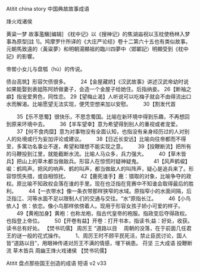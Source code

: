 Atitit china story 中国典故故事成语


烽火戏诸侯

黄粱一梦
故事濫觴[编辑]
《枕中记》以《搜神记》的焦湖庙祝以玉枕使杨林入梦事為原型[註 1]。鸠摩罗什所译的《大庄严论经》卷十二第六十五也有类似故事。元朝馬致遠的〈黃粱夢〉和明朝湯顯祖的臨川四夢中〈邯鄲記〉明顯受到《枕中記》的影響。


帝喾小女儿与盘瓠（hù）的传说。

债台高筑】形容欠债很多。
　　24【金屋藏娇】《汉武故事》讲述汉武帝幼时说如果能娶到表姐陈阿娇做妻子，会造一个金屋子给她住。后指纳妾。
26【断袖之癖】指宠爱男色，同性恋。
29【望梅止渴】人听说可以吃梅子就会不由得流出口水而解渴。比喻愿望无法实现，便凭空想来加以安慰。
　　30【割发代首



　　35【乐不思蜀】很快乐，不思念蜀国。比喻在新环境中得到乐趣，不再想回到原来环境中去。
　　36【羊车望幸】意为希望得到别人的重视或者宠爱。
　　37【何不食肉糜】意为对事物没有全面认知，也指没有亲身经历过的人对别人的处境或行为妄加评论或建议。
　　38【日近长安远】比喻向往帝都而不得至，多寓功名事业不遂，希望和理想不能实现之意。
　　39【投鞭断流】把所有的马鞭投到江里，就能截断水流。比喻人马众多，兵力强大。
　　40【草木皆兵】把山上的草木都当做敌兵。形容人在惊慌时疑神疑鬼。
　　41【风声鹤唳】唳：鹤鸣声。把风的响声、鹤的叫声，都当做敌人的叫阵声，疑心是追兵来了。形容惊慌失措，或自相惊扰。
　　42【鹿死谁手】鹿：猎取的对象，比喻争夺的政权。原比喻不知政权会落在谁的手里。现在也泛指在竞赛中不知谁会取得最后的胜利。
　　44【一衣带水】像一条衣带那样狭窄的水域。原指窄小的水面间隔，后泛指江、河等水面不足以限制人们的交通与交往。“水”原指长江。
　　46【小鸟依人】依：依恋。像小鸟那样依傍着人。现用于形容女孩子娇小可爱的样子。
　　49【黄袍加身】黄袍：也称龙袍，指古代皇帝的袍服。指政变后夺得政权。也指登上帝位。
　　50【开卷有益】开卷：打开书本，指读书;益：好处，收获。读书总有好处。
【焚书坑儒】
周厉王 “道路以目
　周朝的没落，在于前面几任君王的谜一般的花式操作。
　　1、周厉王时不顾平民死活，禁止臣民讨论，国人皆“道路以目”，用眼神传递对厉王不满的情感，埋下祸患。
苻坚 三大成语  投鞭断流  草木皆兵
周幽王烽火戏诸侯
【焚书坑儒】


Atitit 盘点那些国王创造的成语  短语 v2 v33
